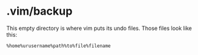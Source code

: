 # .vim/backup

This empty directory is where vim puts its undo files. Those files look like this:

```
%home%urusername%path%to%file%filename
```
